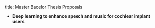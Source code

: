 title: Master Bacelor Thesis Proposals

* **Deep learning to enhance speech and music for cochlear implant users**
